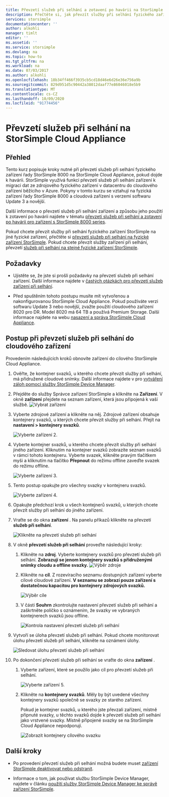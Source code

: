 ```yaml
---
title: Převzetí služeb při selhání a zotavení po havárii na StorSimple Cloud Appliance
description: Přečtěte si, jak převzít služby při selhání fyzického zařízení řady StorSimple 8000 na cloudové zařízení.
services: storsimple
documentationcenter: ''
author: alkohli
manager: timlt
editor: ''
ms.assetid: ''
ms.service: storsimple
ms.devlang: na
ms.topic: how-to
ms.tgt_pltfrm: na
ms.workload: na
ms.date: 07/03/2017
ms.author: alkohli
ms.openlocfilehash: 18b34ff466f3935cb5cd18d46e6d26e36e756a9b
ms.sourcegitcommit: 829d951d5c90442a38012daaf77e86046018e5b9
ms.translationtype: MT
ms.contentlocale: cs-CZ
ms.lasthandoff: 10/09/2020
ms.locfileid: "91774456"
---
```

# <a name="fail-over-to-your-storsimple-cloud-appliance"></a>Převzetí služeb při selhání na StorSimple Cloud Appliance

## <a name="overview"></a>Přehled

Tento kurz popisuje kroky nutné při převzetí služeb při selhání fyzického zařízení řady StorSimple 8000 na StorSimple Cloud Appliance, pokud dojde k havárii. StorSimple využívá funkci převzetí služeb při selhání zařízení k migraci dat ze zdrojového fyzického zařízení v datacentru do cloudového zařízení běžícího v Azure. Pokyny v tomto kurzu se vztahují na fyzická zařízení řady StorSimple 8000 a cloudová zařízení s verzemi softwaru Update 3 a novější.

Další informace o převzetí služeb při selhání zařízení a způsobu jeho použití k zotavení po havárii najdete v tématu [převzetí služeb při selhání a zotavení po havárii pro zařízení s StorSimple 8000 series](storsimple-8000-device-failover-disaster-recovery.md).

Pokud chcete převzít služby při selhání fyzického zařízení StorSimple na jiné fyzické zařízení, přečtěte si [převzetí služeb při selhání na fyzické zařízení StorSimple](storsimple-8000-device-failover-physical-device.md). Pokud chcete převzít služby zařízení při selhání, převzetí [služeb při selhání na stejné fyzické zařízení StorSimple](storsimple-8000-device-failover-same-device.md).

## <a name="prerequisites"></a>Požadavky

- Ujistěte se, že jste si prošli požadavky na převzetí služeb při selhání zařízení. Další informace najdete v [častých otázkách pro převzetí služeb zařízení při selhání](storsimple-8000-device-failover-disaster-recovery.md).

- Před spuštěním tohoto postupu musíte mít vytvořenou a nakonfigurovanou StorSimple Cloud Appliance. Pokud používáte verzi softwaru Update 3 nebo novější, zvažte použití cloudového zařízení 8020 pro DR. Model 8020 má 64 TB a používá Premium Storage. Další informace najdete na webu [nasazení a správa StorSimple Cloud Appliance](storsimple-8000-cloud-appliance-u2.md).

## <a name="steps-to-fail-over-to-a-cloud-appliance"></a>Postup při převzetí služeb při selhání do cloudového zařízení

Provedením následujících kroků obnovíte zařízení do cílového StorSimple Cloud Appliance.

1.  Ověřte, že kontejner svazků, u kterého chcete převzít služby při selhání, má přidružené cloudové snímky. Další informace najdete v pro [vytváření záloh pomocí služby StorSimple Device Manager](storsimple-8000-manage-backup-policies-u2.md).
2. Přejděte do služby Správce zařízení StorSimple a klikněte na **Zařízení**. V okně **zařízení** přejdete na seznam zařízení, která jsou připojená k vaší službě.
    ![Vybrat zařízení](./media/storsimple-8000-device-failover-disaster-recovery/failover-cloud-dev1.png)
3. Vyberte zdrojové zařízení a klikněte na něj. Zdrojové zařízení obsahuje kontejnery svazků, u kterých chcete převzít služby při selhání. Přejít na **nastavení > kontejnery svazků**.

    ![Vyberte zařízení 2.](./media/storsimple-8000-device-failover-disaster-recovery/failover-cloud-dev2.png)
    
4. Vyberte kontejner svazků, u kterého chcete převzít služby při selhání jiného zařízení. Kliknutím na kontejner svazků zobrazíte seznam svazků v rámci tohoto kontejneru. Vyberte svazek, klikněte pravým tlačítkem myši a kliknutím na tlačítko **Přepnout** do režimu offline zaveďte svazek do režimu offline.

    ![Vyberte zařízení 3.](./media/storsimple-8000-device-failover-disaster-recovery/failover-cloud-dev5.png)

5. Tento postup opakujte pro všechny svazky v kontejneru svazků.

     ![Vyberte zařízení 4.](./media/storsimple-8000-device-failover-disaster-recovery/failover-cloud-dev7.png)

6. Opakujte předchozí krok u všech kontejnerů svazků, u kterých chcete převzít služby při selhání do jiného zařízení.

7. Vraťte se do okna **zařízení** . Na panelu příkazů klikněte na převzetí **služeb při selhání**.

    ![Klikněte na převzetí služeb při selhání](./media/storsimple-8000-device-failover-disaster-recovery/failover-cloud-dev8.png)
8. V okně **převzetí služeb při selhání** proveďte následující kroky:
   
    1. Klikněte na **zdroj**. Vyberte kontejnery svazků pro převzetí služeb při selhání. **Zobrazují se jenom kontejnery svazků s přidruženými snímky cloudu a offline svazky.**
        ![Výběr zdroje](./media/storsimple-8000-device-failover-disaster-recovery/failover-cloud-dev11.png)
    2. Klikněte na **cíl**. Z rozevíracího seznamu dostupných zařízení vyberte cílové cloudové zařízení. **V seznamu se zobrazí pouze zařízení s dostatečnou kapacitou pro kontejnery zdrojových svazků.**

        ![Výběr cíle](./media/storsimple-8000-device-failover-disaster-recovery/failover-cloud-dev12.png)

    3. V části **Souhrn** zkontrolujte nastavení převzetí služeb při selhání a zaškrtněte políčko s oznámením, že svazky ve vybraných kontejnerech svazků jsou offline. 

        ![Kontrola nastavení převzetí služeb při selhání](./media/storsimple-8000-device-failover-disaster-recovery/failover-cloud-dev13.png)

9. Vytvoří se úloha převzetí služeb při selhání. Pokud chcete monitorovat úlohu převzetí služeb při selhání, klikněte na oznámení úlohy.

    ![Sledovat úlohu převzetí služeb při selhání](./media/storsimple-8000-device-failover-disaster-recovery/failover-phy-dev13.png)

10. Po dokončení převzetí služeb při selhání se vraťte do okna **zařízení** .

    1. Vyberte zařízení, které se použilo jako cíl pro převzetí služeb při selhání.

       ![Vyberte zařízení 5.](./media/storsimple-8000-device-failover-disaster-recovery/failover-phy-dev14.png)

    2. Klikněte na **kontejnery svazků**. Měly by být uvedené všechny kontejnery svazků společně se svazky ze starého zařízení.

       Pokud je kontejner svazků, u kterého jste převzali zařízení, místně připnuté svazky, u těchto svazků dojde k převzetí služeb při selhání jako vrstvené svazky. Místně připojené svazky se na StorSimple Cloud Appliance nepodporují.

       ![Zobrazit kontejnery cílového svazku](./media/storsimple-8000-device-failover-disaster-recovery/failover-phy-dev17.png)


## <a name="next-steps"></a>Další kroky

* Po provedení převzetí služeb při selhání možná budete muset [zařízení StorSimple deaktivovat nebo odstranit](storsimple-8000-deactivate-and-delete-device.md).

* Informace o tom, jak používat službu StorSimple Device Manager, najdete v článku [použití služby StorSimple Device Manager ke správě zařízení StorSimple](storsimple-8000-manager-service-administration.md).

